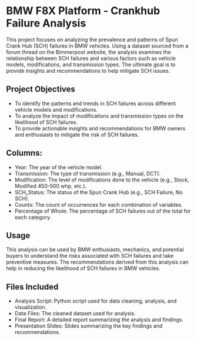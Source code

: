 # BMW F8X Platform - Crankhub Failure Analysis
This project focuses on analyzing the prevalence and patterns of Spun Crank Hub (SCH) failures in BMW vehicles. Using a dataset sourced from a forum thread on the Bimmerpost website, the analysis examines the relationship between SCH failures and various factors such as vehicle models, modifications, and transmission types. The ultimate goal is to provide insights and recommendations to help mitigate SCH issues.

## Project Objectives
* To identify the patterns and trends in SCH failures across different vehicle models and modifications.
* To analyze the impact of modifications and transmission types on the likelihood of SCH failures.
* To provide actionable insights and recommendations for BMW owners and enthusiasts to mitigate the risk of SCH failures.

## Columns:

* Year: The year of the vehicle model.
* Transmission: The type of transmission (e.g., Manual, DCT).
* Modification: The level of modifications done to the vehicle (e.g., Stock, Modified 450-500 whp, etc.).
* SCH_Status: The status of the Spun Crank Hub (e.g., SCH Failure, No SCH).
* Counts: The count of occurrences for each combination of variables.
* Percentage of Whole: The percentage of SCH failures out of the total for each category.

## Usage
This analysis can be used by BMW enthusiasts, mechanics, and potential buyers to understand the risks associated with SCH failures and take preventive measures. The recommendations derived from this analysis can help in reducing the likelihood of SCH failures in BMW vehicles.

## Files Included
* Analysis Script: Python script used for data cleaning, analysis, and visualization.
* Data Files: The cleaned dataset used for analysis.
* Final Report: A detailed report summarizing the analysis and findings.
* Presentation Slides: Slides summarizing the key findings and recommendations.
